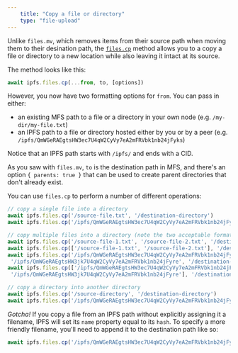 ```yaml
---
    title: "Copy a file or directory"
    type: "file-upload"
---
```


Unlike `files.mv`, which removes items from their source path when moving them to their desination path, the [`files.cp`](https://github.com/ipfs/interface-js-ipfs-core/blob/master/SPEC/FILES.md#filescp) method allows you to a copy a file or directory to a new location while also leaving it intact at its source.

The method looks like this:
```js
await ipfs.files.cp(...from, to, [options])
```
However, you now have two formatting options for `from`. You can pass in either:

- an existing MFS path to a file or a directory in your own node (e.g. `/my-dir/my-file.txt`)
- an IPFS path to a file or directory hosted either by you or by a peer (e.g. `/ipfs/QmWGeRAEgtsHW3ec7U4qW2CyVy7eA2mFRVbk1nb24jFyks`)

Notice that an IPFS path starts with `/ipfs/` and ends with a CID.

As you saw with `files.mv`, `to` is the destination path in MFS, and there's an option `{ parents: true }` that can be used to create parent directories that don't already exist.

You can use `files.cp` to perform a number of different operations:

```js
// copy a single file into a directory
await ipfs.files.cp('/source-file.txt', '/destination-directory')
await ipfs.files.cp('/ipfs/QmWGeRAEgtsHW3ec7U4qW2CyVy7eA2mFRVbk1nb24jFyks', '/destination-directory')

// copy multiple files into a directory (note the two acceptable formats with or without [ ])
await ipfs.files.cp('/source-file-1.txt', '/source-file-2.txt', '/destination-directory')
await ipfs.files.cp(['/source-file-1.txt', '/source-file-2.txt'], '/destination-directory')
await ipfs.files.cp('/ipfs/QmWGeRAEgtsHW3ec7U4qW2CyVy7eA2mFRVbk1nb24jFyks',
 '/ipfs/QmWGeRAEgtsHW3jk7U4qW2CyVy7eA2mFRVbk1nb24jFyre', '/destination-directory')
await ipfs.files.cp(['/ipfs/QmWGeRAEgtsHW3ec7U4qW2CyVy7eA2mFRVbk1nb24jFyks',
 '/ipfs/QmWGeRAEgtsHW3jk7U4qW2CyVy7eA2mFRVbk1nb24jFyre'], '/destination-directory')

// copy a directory into another directory
await ipfs.files.cp('/source-directory', '/destination-directory')
await ipfs.files.cp('/ipfs/QmWGeRAEgtsHW3ec7U4qW2CyVy7eA2mFRVbk1nb24jFyks', '/destination-directory')
```

*Gotcha!* If you copy a file from an IPFS path without explicitly assigning it a filename, IPFS will set its `name` property equal to its `hash`. To specify a more friendly filename, you'll need to append it to the destination path like so:
```js
await ipfs.files.cp('/ipfs/QmWGeRAEgtsHW3ec7U4qW2CyVy7eA2mFRVbk1nb24jFyks', '/destination-directory/fab-file.txt')
```
